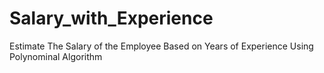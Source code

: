 # Salary_with_Experience
Estimate The Salary of the Employee Based on Years of Experience Using Polynominal Algorithm
